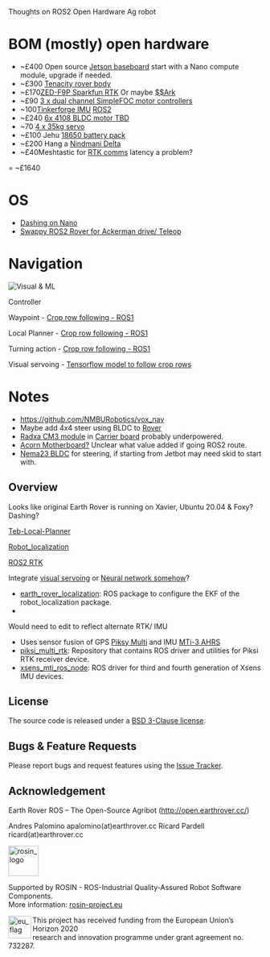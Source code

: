 
Thoughts on ROS2 Open Hardware Ag robot 

# BOM (mostly) open hardware

- ~£400 Open source [Jetson baseboard](https://capablerobot.com/products/nx-baseboard/) start with a Nano compute module, upgrade if needed. 
- ~£300 [Tenacity rover body](https://github.com/jetdillo/tenacity_rover#readme)
- ~£170[ZED-F9P Sparkfun RTK](https://www.ardusimple.com/rtk-open-source-hardware/) Or maybe [$$Ark](https://arkelectron.com/product/ark-rtk-gps/)
- ~£90 [3 x dual channel SimpleFOC motor controllers](https://github.com/rosmo-robot/Rosmo_ESC)
- ~100[Tinkerforge IMU](https://www.tinkerforge.com/en/shop/bricks/imu-v2-brick.html) [ROS2 ](https://discourse.ros.org/t/ros-tinkerforge-imu-v2-bricks-driver/15539)
- ~£240 [6x 4108 BLDC motor TBD](https://s.click.aliexpress.com/e/_AE2SCu)
- ~70 [4 x 35kg servo](https://www.hiwonder.hk/products/hiwonder-hts-35h-high-voltage-bus-servo-35kg-torque-with-data-feedback)
- ~£100 Jehu [18650 battery pack](https://jag35.com/collections/pcb-based-products/products/high-power-18650-battery-module-diy-pcb-kit-75x)
- ~£200 Hang a [Nindmani Delta](https://github.com/AutoRoboCulture/nindamani-the-weed-removal-robot)
- ~£40Meshtastic for [RTK comms](https://meshtastic.discourse.group/) latency a problem?

= ~£1640

# OS
- [Dashing on Nano](https://github.com/ANI717/Headless-Jetson-Nano-Setup)
- [Swappy ROS2 Rover for Ackerman drive/ Teleop](https://github.com/mgonzs13/ros2_rover)

# Navigation

![Visual & ML](https://pbs.twimg.com/media/FIRSEUpXoA8Sf_V?format=jpg&name=900x900)

Controller

Waypoint - [Crop row following - ROS1](https://github.com/PRBonn/visual-crop-row-navigation#readme)

Local Planner - [Crop row following - ROS1](https://github.com/PRBonn/visual-crop-row-navigation#readme)

Turning action - [Crop row following - ROS1](https://github.com/PRBonn/visual-crop-row-navigation#readme)

Visual servoing - [Tensorflow model to follow crop rows](https://github.com/ANI717/ANI717_Robotics#design-diagram)





# Notes
- https://github.com/NMBURobotics/vox_nav
- Maybe add 4x4 steer using BLDC to [Rover](https://github.com/tlalexander/rover_designs)
- [Radxa CM3 module](https://www.cnx-software.com/2021/11/07/radxa-cm3-raspberry-pi-cm4-alternative/) in [Carrier board](https://hackaday.io/project/165108-carrier-board-for-the-raspberry-pi-compute-module) probably underpowered.
- [Acorn Motherboard?](https://github.com/Twisted-Fields/acorn-robot-electronics/blob/main/README.md) Unclear what value added if going ROS2 route.
- [Nema23 BLDC](https://www.aliexpress.com/item/32799131056.html) for steering, if starting from Jetbot may need skid to start with.



Overview
------

Looks like original Earth Rover is running on Xavier, Ubuntu 20.04 & Foxy? Dashing?

[Teb-Local-Planner](https://github.com/rst-tu-dortmund/teb_local_planner/tree/foxy-devel)

[Robot_localization](https://github.com/cra-ros-pkg/robot_localization/tree/ros2)

[ROS2 RTK](https://github.com/aussierobots/ublox_dgnss)

Integrate [visual servoing](https://github.com/PRBonn/visual-crop-row-navigation#readme) or [Neural network somehow](https://github.com/samuk/ANI717_Robotics)?
- [earth_rover_localization](https://github.com/earthrover/earth_rover_localization/tree/master/earth_rover_localization): ROS package to configure the EKF of the robot_localization package. 
- 

Would need to edit to reflect alternate RTK/ IMU
- Uses sensor fusion of GPS [Piksy Multi](https://www.swiftnav.com/piksi-multi) and IMU [MTi-3 AHRS](https://www.xsens.com/products/mti-1-series/)
- [piksi_multi_rtk](https://github.com/earthrover/earth_rover_piksi): Repository that contains ROS driver and utilities for Piksi RTK receiver device.
- [xsens_mti_ros_node](https://github.com/xsens/xsens_mti_ros_node): ROS driver for third and fourth generation of Xsens IMU devices.

License
-------
The source code is released under a [BSD 3-Clause license](https://github.com/earthrover/er_localisation/blob/master/LICENSE.md).

Bugs & Feature Requests
-------
Please report bugs and request features using the [Issue Tracker](https://github.com/earthrover/er_localisation/issues).

Acknowledgement
-------
Earth Rover ROS – The Open-Source Agribot (http://open.earthrover.cc/)

Andres Palomino apalomino(at)earthrover.cc
Ricard Pardell ricard(at)earthrover.cc

<!--
    ROSIN acknowledgement from the ROSIN press kit
    @ https://github.com/rosin-project/press_kit
-->

<a href="http://rosin-project.eu">
  <img src="http://rosin-project.eu/wp-content/uploads/rosin_ack_logo_wide.png"
       alt="rosin_logo" height="60" >
</a>

Supported by ROSIN - ROS-Industrial Quality-Assured Robot Software Components.  
More information: <a href="http://rosin-project.eu">rosin-project.eu</a>

<img src="http://rosin-project.eu/wp-content/uploads/rosin_eu_flag.jpg"
     alt="eu_flag" height="45" align="left" >  

This project has received funding from the European Union’s Horizon 2020  
research and innovation programme under grant agreement no. 732287.
